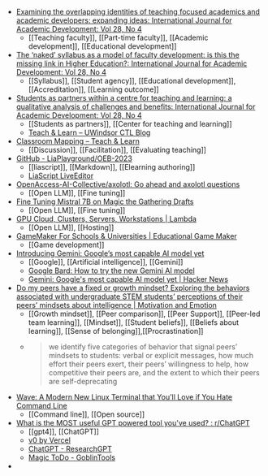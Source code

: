- [Examining the overlapping identities of teaching focused academics and academic developers: expanding ideas: International Journal for Academic Development: Vol 28, No 4](https://www.tandfonline.com/doi/abs/10.1080/1360144X.2022.2082436)
	- [[Teaching faculty]], [[Part-time faculty]], [[Academic development]], [[Educational development]]
- [The ‘naked’ syllabus as a model of faculty development: is this the missing link in Higher Education?: International Journal for Academic Development: Vol 28, No 4](https://www.tandfonline.com/doi/abs/10.1080/1360144X.2022.2025814)
	- [[Syllabus]], [[Student agency]], [[Educational development]], [[Accreditation]], [[Learning outcome]]
- [Students as partners within a centre for teaching and learning: a qualitative analysis of challenges and benefits: International Journal for Academic Development: Vol 28, No 4](https://www.tandfonline.com/doi/abs/10.1080/1360144X.2021.1964970)
	- [[Students as partners]], [[Center for teaching and learning]]
	- [Teach & Learn – UWindsor CTL Blog](https://teach-learn.ca/)
- [Classroom Mapping – Teach & Learn](https://teach-learn.ca/2023/10/23/classroom-mapping/)
	- [[Discussion]], [[Facilitation]], [[Evaluating teaching]]
- [GitHub - LiaPlayground/OEB-2023](https://github.com/LiaPlayground/OEB-2023)
	- [[liascript]], [[Markdown]], [[Elearning authoring]]
	- [LiaScript LiveEditor](https://liascript.github.io/LiveEditor/)
- [OpenAccess-AI-Collective/axolotl: Go ahead and axolotl questions](https://github.com/OpenAccess-AI-Collective/axolotl)
	- [[Open LLM]], [[Fine tuning]]
- [Fine Tuning Mistral 7B on Magic the Gathering Drafts](https://generallyintelligent.substack.com/p/fine-tuning-mistral-7b-on-magic-the)
	- [[Open LLM]], [[Fine tuning]]
- [GPU Cloud, Clusters, Servers, Workstations | Lambda](https://lambdalabs.com/)
	- [[Open LLM]], [[Hosting]]
- [GameMaker For Schools & Universities | Educational Game Maker](https://gamemaker.io/en/education)
	- [[Game development]]
- [Introducing Gemini: Google’s most capable AI model yet](https://blog.google/technology/ai/google-gemini-ai/#performance)
	- [[Google]], [[Artificial intelligence]], [[Gemini]]
	- [Google Bard: How to try the new Gemini AI model](https://blog.google/products/bard/google-bard-try-gemini-ai/)
	- [Gemini: Google's most capable AI model yet | Hacker News](https://news.ycombinator.com/item?id=38544746)
- [Do my peers have a fixed or growth mindset? Exploring the behaviors associated with undergraduate STEM students’ perceptions of their peers’ mindsets about intelligence | Motivation and Emotion](https://link.springer.com/article/10.1007/s11031-023-10049-8)
	- [[Growth mindset]], [[Peer comparison]], [[Peer Support]], [[Peer-led team learning]], [[Mindset]], [[Student beliefs]], [[Beliefs about learning]], [[Sense of belonging]],[[Procrastination]]
	- >we identify five categories of behavior that signal peers’ mindsets to students: verbal or explicit messages, how much effort their peers exert, their peers’ willingness to help, how competitive their peers are, and the extent to which their peers are self-deprecating
- [Wave: A Modern New Linux Terminal that You'll Love if You Hate Command Line](https://news.itsfoss.com/wave-terminal/)
	- [[Command line]], [[Open source]]
- [What is the MOST useful GPT powered tool you've used? : r/ChatGPT](https://www.reddit.com/r/ChatGPT/comments/18c0swn/what_is_the_most_useful_gpt_powered_tool_youve/)
	- [[gpt4]], [[ChatGPT]]
	- [v0 by Vercel](https://v0.dev/)
	- [ChatGPT - ResearchGPT](https://chat.openai.com/g/g-bo0FiWLY7-researchgpt)
	- [Magic ToDo - GoblinTools](https://goblin.tools/)
-